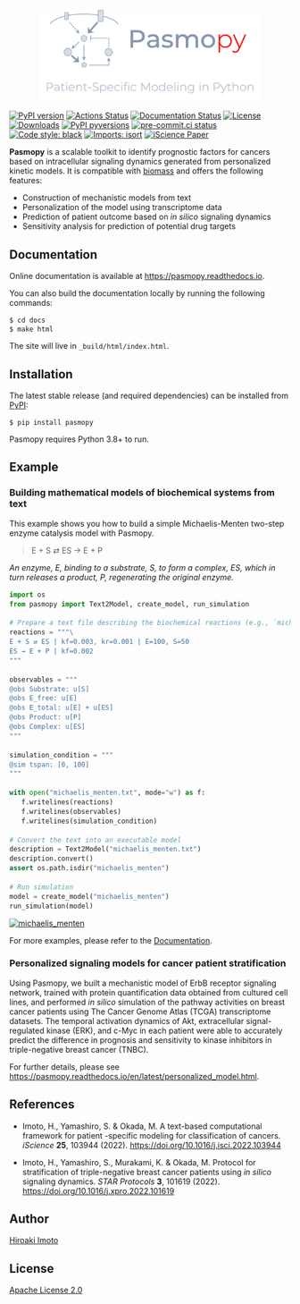 <br>
<p align="center">
    <a href="https://pasmopy.readthedocs.io/en/latest">
        <img src="https://raw.githubusercontent.com/pasmopy/pasmopy/master/docs/_static/img/pasmopy-project-logo.png" width="400">
    </a>
</p>

[![PyPI version](https://img.shields.io/pypi/v/pasmopy.svg?logo=PyPI&logoColor=white)](https://pypi.python.org/pypi/pasmopy)
[![Actions Status](https://github.com/pasmopy/pasmopy/workflows/Tests/badge.svg)](https://github.com/pasmopy/pasmopy/actions)
[![Documentation Status](https://img.shields.io/readthedocs/pasmopy/latest.svg?logo=read%20the%20docs&logoColor=white&&label=Docs&version=latest)](https://pasmopy.readthedocs.io/en/latest/?badge=latest)
[![License](https://img.shields.io/badge/License-Apache%202.0-green.svg?logo=apache)](https://opensource.org/licenses/Apache-2.0)
[![Downloads](https://pepy.tech/badge/pasmopy)](https://pepy.tech/project/pasmopy)
[![PyPI pyversions](https://img.shields.io/pypi/pyversions/pasmopy.svg?logo=Python&logoColor=white)](https://pypi.python.org/pypi/pasmopy)
[![pre-commit.ci status](https://results.pre-commit.ci/badge/github/pasmopy/pasmopy/master.svg)](https://results.pre-commit.ci/latest/github/pasmopy/pasmopy/master)
[![Code style: black](https://img.shields.io/badge/code%20style-black-000000.svg)](https://github.com/psf/black)
[![Imports: isort](https://img.shields.io/badge/%20imports-isort-%231674b1?style=flat&labelColor=ef8336)](https://pycqa.github.io/isort/)
[![iScience Paper](https://img.shields.io/badge/DOI-10.1016%2Fj.isci.2022.103944-blue)](https://doi.org/10.1016/j.isci.2022.103944)

**Pasmopy** is a scalable toolkit to identify prognostic factors for cancers based on intracellular signaling dynamics generated from personalized kinetic models. It is compatible with [biomass](https://github.com/biomass-dev/biomass) and offers the following features:

- Construction of mechanistic models from text
- Personalization of the model using transcriptome data
- Prediction of patient outcome based on _in silico_ signaling dynamics
- Sensitivity analysis for prediction of potential drug targets

## Documentation

Online documentation is available at https://pasmopy.readthedocs.io.

You can also build the documentation locally by running the following commands:

```shell
$ cd docs
$ make html
```

The site will live in `_build/html/index.html`.

## Installation

The latest stable release (and required dependencies) can be installed from [PyPI](https://pypi.python.org/pypi/pasmopy):

```
$ pip install pasmopy
```

Pasmopy requires Python 3.8+ to run.

## Example

### Building mathematical models of biochemical systems from text

This example shows you how to build a simple Michaelis-Menten two-step enzyme catalysis model with Pasmopy.

> E + S ⇄ ES → E + P

_An enzyme, E, binding to a substrate, S, to form a complex, ES, which in turn releases a product, P, regenerating the original enzyme._

```python
import os
from pasmopy import Text2Model, create_model, run_simulation

# Prepare a text file describing the biochemical reactions (e.g., `michaelis_menten.txt`)
reactions = """\
E + S ⇄ ES | kf=0.003, kr=0.001 | E=100, S=50
ES → E + P | kf=0.002
"""

observables = """
@obs Substrate: u[S]
@obs E_free: u[E]
@obs E_total: u[E] + u[ES]
@obs Product: u[P]
@obs Complex: u[ES]
"""

simulation_condition = """
@sim tspan: [0, 100]
"""

with open("michaelis_menten.txt", mode="w") as f:
   f.writelines(reactions)
   f.writelines(observables)
   f.writelines(simulation_condition)

# Convert the text into an executable model
description = Text2Model("michaelis_menten.txt")
description.convert()
assert os.path.isdir("michaelis_menten")

# Run simulation
model = create_model("michaelis_menten")
run_simulation(model)
```

[![michaelis_menten](https://raw.githubusercontent.com/pasmopy/pasmopy/master/docs/_static/img/michaelis_menten_sim.png)](https://pasmopy.readthedocs.io/en/latest/model_development.html#michaelis-menten-enzyme-kinetics)

For more examples, please refer to the [Documentation](https://pasmopy.readthedocs.io/en/latest/).

### Personalized signaling models for cancer patient stratification

Using Pasmopy, we built a mechanistic model of ErbB receptor signaling network, trained with protein quantification data obtained from cultured cell lines, and performed _in silico_ simulation of the pathway activities on breast cancer patients using The Cancer Genome Atlas (TCGA) transcriptome datasets. The temporal activation dynamics of Akt, extracellular signal-regulated kinase (ERK), and c-Myc in each patient were able to accurately predict the difference in prognosis and sensitivity to kinase inhibitors in triple-negative breast cancer (TNBC).

For further details, please see https://pasmopy.readthedocs.io/en/latest/personalized_model.html.

## References

- Imoto, H., Yamashiro, S. & Okada, M. A text-based computational framework for patient -specific modeling for classification of cancers. _iScience_ **25**, 103944 (2022). https://doi.org/10.1016/j.isci.2022.103944

- Imoto, H., Yamashiro, S., Murakami, K. & Okada, M. Protocol for stratification of triple-negative breast cancer patients using _in silico_ signaling dynamics. _STAR Protocols_ **3**, 101619 (2022). https://doi.org/10.1016/j.xpro.2022.101619

## Author

[Hiroaki Imoto](https://github.com/himoto)

## License

[Apache License 2.0](https://github.com/pasmopy/pasmopy/blob/master/LICENSE)
